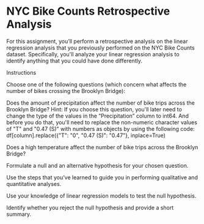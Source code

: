 # NYC Bike Counts Retrospective Analysis

For this assignment, you’ll perform a retrospective analysis on the linear regression analysis that you previously performed on the NYC Bike Counts dataset. Specifically, you'll analyze your linear regression analysis to identify anything that you could have done differently.

Instructions


Choose one of the following questions (which concern what affects the number of bikes crossing the Brooklyn Bridge):


Does the amount of precipitation affect the number of bike trips across the Brooklyn Bridge?
Hint: If you choose this question, you'll later need to change the type of the values in the “Precipitation” column to int64. And before you do that, you'll need to replace the non-numeric character values of "T" and "0.47 (S)" with numbers as objects by using the following code:
df[column].replace({"T": "0", "0.47 (S)": "0.47"}, inplace=True)


Does a high temperature affect the number of bike trips across the Brooklyn Bridge?




Formulate a null and an alternative hypothesis for your chosen question.


Use the steps that you’ve learned to guide you in performing qualitative and quantitative analyses.


Use your knowledge of linear regression models to test the null hypothesis.


Identify whether you reject the null hypothesis and provide a short summary.
